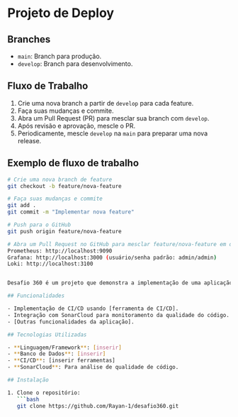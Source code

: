 # Projeto de Deploy

## Branches
- `main`: Branch para produção.
- `develop`: Branch para desenvolvimento.

## Fluxo de Trabalho
1. Crie uma nova branch a partir de `develop` para cada feature.
2. Faça suas mudanças e commite.
3. Abra um Pull Request (PR) para mesclar sua branch com `develop`.
4. Após revisão e aprovação, mescle o PR.
5. Periodicamente, mescle `develop` na `main` para preparar uma nova release.

## Exemplo de fluxo de trabalho
```sh
# Crie uma nova branch de feature
git checkout -b feature/nova-feature

# Faça suas mudanças e commite
git add .
git commit -m "Implementar nova feature"

# Push para o GitHub
git push origin feature/nova-feature

# Abra um Pull Request no GitHub para mesclar feature/nova-feature em develop
Prometheus: http://localhost:9090
Grafana: http://localhost:3000 (usuário/senha padrão: admin/admin)
Loki: http://localhost:3100


Desafio 360 é um projeto que demonstra a implementação de uma aplicação completa com práticas de CI/CD. Este repositório inclui uma aplicação desenvolvida em [inserir linguagem/framework], além de configurações de pipeline de CI/CD e integração com SonarCloud para análise de qualidade de código.

## Funcionalidades

- Implementação de CI/CD usando [ferramenta de CI/CD].
- Integração com SonarCloud para monitoramento da qualidade do código.
- [Outras funcionalidades da aplicação].

## Tecnologias Utilizadas

- **Linguagem/Framework**: [inserir]
- **Banco de Dados**: [inserir]
- **CI/CD**: [inserir ferramentas]
- **SonarCloud**: Para análise de qualidade de código.

## Instalação

1. Clone o repositório:
   ```bash
   git clone https://github.com/Rayan-1/desafio360.git
